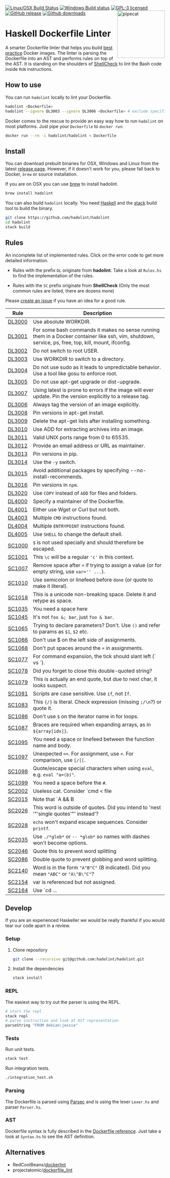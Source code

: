 [![Linux/OSX Build Status][travis-img]][travis]
[![Windows Build status][appveyor-img]][appveyor]
[![GPL-3 licensed][license-img]][license]
[![GitHub release][release-img]][release]
[![Github downloads][downloads-img]]()
<img align="right" alt="pipecat" width="150"
src="http://hadolint.lukasmartinelli.ch/img/cat_container.png" />

# Haskell Dockerfile Linter

A smarter Dockerfile linter that helps you build [best practice][] Docker
images. The linter is parsing the Dockerfile into an AST and performs rules on
top of the AST. It is standing on the shoulders of [ShellCheck][] to lint
the Bash code inside `RUN` instructions.

<!-- [:globe_with_meridians: **Check the online version on
 hadolint.lukasmartinelli.ch**](http://hadolint.lukasmartinelli.ch/.)
[![Screenshot](screenshot.png)](http://hadolint.lukasmartinelli.ch/) -->

## How to use

You can run `hadolint` locally to lint your Dockerfile.

```bash
hadolint <Dockerfile>
hadolint --ignore DL3003 --ignore DL3006 <Dockerfile> # exclude specific rules
```

Docker comes to the rescue to provide an easy way how to run `hadolint` on most
platforms.
Just pipe your `Dockerfile` to `docker run`:

```bash
docker run --rm -i hadolint/hadolint < Dockerfile
```

## Install

You can download prebuilt binaries for OSX, Windows and Linux from the latest
[release page][]. However, if it doesn't work for you, please fall back to
Docker, `brew` or source installation.

If you are on OSX you can use [brew](http://brew.sh/) to install hadolint.

```bash
brew install hadolint
```

You can also build `hadolint` locally. You need [Haskell][] and the [stack][]
build tool to build the binary.

```bash
git clone https://github.com/hadolint/hadolint
cd hadolint
stack build
```

## Rules

An incomplete list of implemented rules. Click on the error code to get more
detailed information.

-   Rules with the prefix `DL` originate from **hadolint**. Take a look at
`Rules.hs` to find the implementation of the rules.

-   Rules with the `SC` prefix originate from **ShellCheck** (Only the most
common rules are listed, there are dozens more)

Please [create an issue][] if you have an idea for a good rule.

| Rule                                                         | Description                                                                                                                                         |
|--------------------------------------------------------------|-----------------------------------------------------------------------------------------------------------------------------------------------------|
| [DL3000](https://github.com/hadolint/hadolint/wiki/DL3000)   | Use absolute WORKDIR.                                                                                                                               |
| [DL3001](https://github.com/hadolint/hadolint/wiki/DL3001)   | For some bash commands it makes no sense running them in a Docker container like ssh, vim, shutdown, service, ps, free, top, kill, mount, ifconfig. |
| [DL3002](https://github.com/hadolint/hadolint/wiki/DL3002)   | Do not switch to root USER.                                                                                                                         |
| [DL3003](https://github.com/hadolint/hadolint/wiki/DL3003)   | Use WORKDIR to switch to a directory.                                                                                                               |
| [DL3004](https://github.com/hadolint/hadolint/wiki/DL3004)   | Do not use sudo as it leads to unpredictable behavior. Use a tool like gosu to enforce root.                                                        |
| [DL3005](https://github.com/hadolint/hadolint/wiki/DL3005)   | Do not use apt-get upgrade or dist-upgrade.                                                                                                         |
| [DL3007](https://github.com/hadolint/hadolint/wiki/DL3007)   | Using latest is prone to errors if the image will ever update. Pin the version explicitly to a release tag.                                         |
| [DL3006](https://github.com/hadolint/hadolint/wiki/DL3006)   | Always tag the version of an image explicitly.                                                                                                      |
| [DL3008](https://github.com/hadolint/hadolint/wiki/DL3008)   | Pin versions in apt-get install.                                                                                                                    |
| [DL3009](https://github.com/hadolint/hadolint/wiki/DL3009)   | Delete the apt-get lists after installing something.                                                                                                |
| [DL3010](https://github.com/hadolint/hadolint/wiki/DL3010)   | Use ADD for extracting archives into an image.                                                                                                      |
| [DL3011](https://github.com/hadolint/hadolint/wiki/DL3011)   | Valid UNIX ports range from 0 to 65535.                                                                                                             |
| [DL3012](https://github.com/hadolint/hadolint/wiki/DL3012)   | Provide an email address or URL as maintainer.                                                                                                      |
| [DL3013](https://github.com/hadolint/hadolint/wiki/DL3013)   | Pin versions in pip.                                                                                                                                |
| [DL3014](https://github.com/hadolint/hadolint/wiki/DL3014)   | Use the `-y` switch.                                                                                                                                |
| [DL3015](https://github.com/hadolint/hadolint/wiki/DL3015)   | Avoid additional packages by specifying --no-install-recommends.                                                                                    |
| [DL3016](https://github.com/hadolint/hadolint/wiki/DL3016)   | Pin versions in `npm`.                                                                                                                              |
| [DL3020](https://github.com/hadolint/hadolint/wiki/DL3020)   | Use `COPY` instead of `ADD` for files and folders.                                                                                                  |
| [DL4000](https://github.com/hadolint/hadolint/wiki/DL4000)   | Specify a maintainer of the Dockerfile.                                                                                                             |
| [DL4001](https://github.com/hadolint/hadolint/wiki/DL4001)   | Either use Wget or Curl but not both.                                                                                                               |
| [DL4003](https://github.com/hadolint/hadolint/wiki/DL4003)   | Multiple `CMD` instructions found.                                                                                                                  |
| [DL4004](https://github.com/hadolint/hadolint/wiki/DL4004)   | Multiple `ENTRYPOINT` instructions found.                                                                                                           |
| [DL4005](https://github.com/hadolint/hadolint/wiki/DL4005)   | Use `SHELL` to change the default shell.                                                                                                            |
| [SC1000](https://github.com/koalaman/shellcheck/wiki/SC1000) | `$` is not used specially and should therefore be escaped.                                                                                          |
| [SC1001](https://github.com/koalaman/shellcheck/wiki/SC1001) | This `\c` will be a regular `'c'`  in this context.                                                                                                 |
| [SC1007](https://github.com/koalaman/shellcheck/wiki/SC1007) | Remove space after `=` if trying to assign a value (or for empty string, use `var='' ...`).                                                         |
| [SC1010](https://github.com/koalaman/shellcheck/wiki/SC1010) | Use semicolon or linefeed before `done` (or quote to make it literal).                                                                              |
| [SC1018](https://github.com/koalaman/shellcheck/wiki/SC1018) | This is a unicode non-breaking space. Delete it and retype as space.                                                                                |
| [SC1035](https://github.com/koalaman/shellcheck/wiki/SC1035) | You need a space here                                                                                                                               |
| [SC1045](https://github.com/koalaman/shellcheck/wiki/SC1045) | It's not `foo &; bar`, just `foo & bar`.                                                                                                            |
| [SC1065](https://github.com/koalaman/shellcheck/wiki/SC1065) | Trying to declare parameters? Don't. Use `()` and refer to params as `$1`, `$2` etc.                                                                |
| [SC1066](https://github.com/koalaman/shellcheck/wiki/SC1066) | Don't use $ on the left side of assignments.                                                                                                        |
| [SC1068](https://github.com/koalaman/shellcheck/wiki/SC1068) | Don't put spaces around the `=` in assignments.                                                                                                     |
| [SC1077](https://github.com/koalaman/shellcheck/wiki/SC1077) | For command expansion, the tick should slant left (\` vs ´).                                                                                        |
| [SC1078](https://github.com/koalaman/shellcheck/wiki/SC1078) | Did you forget to close this double-quoted string?                                                                                                  |
| [SC1079](https://github.com/koalaman/shellcheck/wiki/SC1079) | This is actually an end quote, but due to next char, it looks suspect.                                                                              |
| [SC1081](https://github.com/koalaman/shellcheck/wiki/SC1081) | Scripts are case sensitive. Use `if`, not `If`.                                                                                                     |
| [SC1083](https://github.com/koalaman/shellcheck/wiki/SC1083) | This `{/}` is literal. Check expression (missing `;/\n`?) or quote it.                                                                              |
| [SC1086](https://github.com/koalaman/shellcheck/wiki/SC1086) | Don't use `$` on the iterator name in for loops.                                                                                                    |
| [SC1087](https://github.com/koalaman/shellcheck/wiki/SC1087) | Braces are required when expanding arrays, as in `${array[idx]}`.                                                                                   |
| [SC1095](https://github.com/koalaman/shellcheck/wiki/SC1095) | You need a space or linefeed between the function name and body.                                                                                    |
| [SC1097](https://github.com/koalaman/shellcheck/wiki/SC1097) | Unexpected `==`. For assignment, use `=`. For comparison, use `[/[[`.                                                                               |
| [SC1098](https://github.com/koalaman/shellcheck/wiki/SC1098) | Quote/escape special characters when using `eval`, e.g. `eval "a=(b)"`.                                                                             |
| [SC1099](https://github.com/koalaman/shellcheck/wiki/SC1099) | You need a space before the `#`.                                                                                                                    |
| [SC2002](https://github.com/koalaman/shellcheck/wiki/SC2002) | Useless cat. Consider `cmd < file | ..` or `cmd file | ..` instead.                                                                                 |
| [SC2015](https://github.com/koalaman/shellcheck/wiki/SC2015) | Note that `A && B || C` is not if-then-else. C may run when A is true.                                                                              |
| [SC2026](https://github.com/koalaman/shellcheck/wiki/SC2026) | This word is outside of quotes. Did you intend to 'nest '"'single quotes'"' instead'?                                                               |
| [SC2028](https://github.com/koalaman/shellcheck/wiki/SC2028) | `echo` won't expand escape sequences. Consider `printf`.                                                                                            |
| [SC2035](https://github.com/koalaman/shellcheck/wiki/SC2035) | Use `./*glob*` or `-- *glob*` so names with dashes won't become options.                                                                            |
| [SC2046](https://github.com/koalaman/shellcheck/wiki/SC2046) | Quote this to prevent word splitting                                                                                                                |
| [SC2086](https://github.com/koalaman/shellcheck/wiki/SC2086) | Double quote to prevent globbing and word splitting.                                                                                                |
| [SC2140](https://github.com/koalaman/shellcheck/wiki/SC2140) | Word is in the form `"A"B"C"` (B indicated). Did you mean `"ABC"` or `"A\"B\"C"`?                                                                   |
| [SC2154](https://github.com/koalaman/shellcheck/wiki/SC2154) | var is referenced but not assigned.                                                                                                                 |
| [SC2164](https://github.com/koalaman/shellcheck/wiki/SC2164) | Use `cd ... || exit` in case `cd` fails.                                                                                                            |

## Develop

If you are an experienced Haskeller we would be really thankful if you would
tear our code apart in a review.

### Setup

1.  Clone repository

    ```bash
    git clone --recursive git@github.com:hadolint/hadolint.git
    ```

1.  Install the dependencies

    ```bash
    stack install
    ```

### REPL

The easiest way to try out the parser is using the REPL.

```bash
# start the repl
stack repl
# parse instruction and look at AST representation
parseString "FROM debian:jessie"
```

### Tests

Run unit tests.

```bash
stack test
```

Run integration tests.

```bash
./integration_test.sh
```

### Parsing

The Dockerfile is parsed using [Parsec](https://wiki.haskell.org/Parsec) and is
using the lexer `Lexer.hs` and parser `Parser.hs`.

### AST

Dockerfile syntax is fully described in the [Dockerfile reference][]. Just take
a look at `Syntax.hs` to see the AST definition.

## Alternatives

- RedCoolBeans/[dockerlint](https://github.com/RedCoolBeans/dockerlint/)
- projectatomic/[dockerfile_lint](https://github.com/projectatomic/dockerfile_lint/)

<!-- References -->
[travis-img]: https://travis-ci.org/hadolint/hadolint.svg?branch=master
[travis]: https://travis-ci.org/hadolint/hadolint
[appveyor-img]: https://ci.appveyor.com/api/projects/status//github/hadolint/hadolint?svg=true&branch=master
[appveyor]: https://ci.appveyor.com/project/hadolint/hadolint/branch/master
[license-img]: https://img.shields.io/badge/license-GPL--3-blue.svg
[license]: https://tldrlegal.com/license/gnu-general-public-license-v3-(gpl-3)
[release-img]: https://img.shields.io/github/release/hadolint/hadolint.svg
[release]: https://github.com/hadolint/hadolint/releases/latest
[downloads-img]: https://img.shields.io/github/downloads/hadolint/hadolint/total.svg
[best practice]: https://docs.docker.com/engine/userguide/eng-image/dockerfile_best-practices
[shellcheck]: https://github.com/koalaman/shellcheck
[release page]: https://github.com/hadolint/hadolint/releases/latest
[haskell]: https://www.haskell.org/platform/
[stack]: http://docs.haskellstack.org/en/stable/install_and_upgrade.html
[create an issue]: https://github.com/hadolint/hadolint/issues/new
[dockerfile reference]: http://docs.docker.com/engine/reference/builder/
